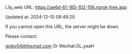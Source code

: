 Lily_web URL: https://ae6d-61-165-102-156.ngrok-free.app

Updated at: 2024-12-10 09:49:20

If you cannot open this URL, the server might be down.

Please contact: 

goley04@foxmail.com Or Wechat:GL_yeaH